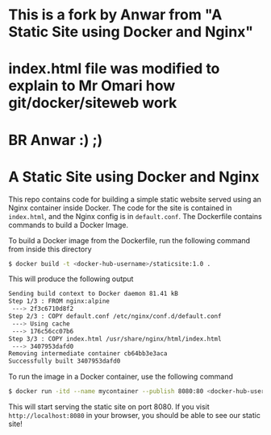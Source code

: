 # This is a fork by Anwar from "A Static Site using Docker and Nginx"
# index.html file was modified to explain to Mr Omari how git/docker/siteweb work
# BR Anwar :) ;) 
# A Static Site using Docker and Nginx

This repo contains code for building a simple static website served using an Nginx container inside Docker. The code for the site is contained in `index.html`, and the Nginx config is in `default.conf`. The Dockerfile contains commands to build a Docker Image.

To build a Docker image from the Dockerfile, run the following command from inside this directory

```sh
$ docker build -t <docker-hub-username>/staticsite:1.0 .
```
This will produce the following output

```sh
Sending build context to Docker daemon 81.41 kB
Step 1/3 : FROM nginx:alpine
 ---> 2f3c6710d8f2
Step 2/3 : COPY default.conf /etc/nginx/conf.d/default.conf
 ---> Using cache
 ---> 176c56cc07b6
Step 3/3 : COPY index.html /usr/share/nginx/html/index.html
 ---> 3407953dafd0
Removing intermediate container cb64bb3e3aca
Successfully built 3407953dafd0
```

To run the image in a Docker container, use the following command
```sh
$ docker run -itd --name mycontainer --publish 8080:80 <docker-hub-username>/staticsite:1.0
```

This will start serving the static site on port 8080. If you visit `http://localhost:8080` in your browser, you should be able to see our static site!